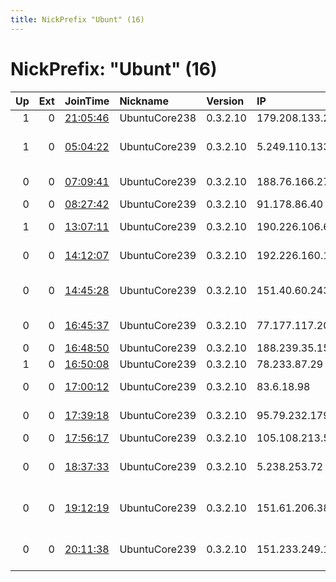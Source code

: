 ```yaml
---
title: NickPrefix "Ubunt" (16)
---
```


# NickPrefix: "Ubunt" (16)

|   Up |   Ext | JoinTime                                                                                            | Nickname      | Version   | IP              | AS                                       | CC   |   ORp |   Dirp | OS    | Contact   |   eFamMembers |
|-----:|------:|:----------------------------------------------------------------------------------------------------|:--------------|:----------|:----------------|:-----------------------------------------|:-----|------:|-------:|:------|:----------|--------------:|
|    1 |     0 | [21:05:46](https://metrics.torproject.org/rs.html#details/7D293BC4D41938A52E829CE31F22B3DDB3FA0F69) | UbuntuCore238 | 0.3.2.10  | 179.208.133.29  | CLARO S.A.                               | br   | 45676 |      0 | Linux | None      |             1 |
|    1 |     0 | [05:04:22](https://metrics.torproject.org/rs.html#details/BB0BE87188FB794328FAF9EAEA18E3EFC92960A4) | UbuntuCore239 | 0.3.2.10  | 5.249.110.133   | Vodafone Portugal - Communicacoes Pessoa | pt   | 40397 |      0 | Linux | None      |             1 |
|    0 |     0 | [07:09:41](https://metrics.torproject.org/rs.html#details/E204901D98334543C728C2AD2244E0924D49115B) | UbuntuCore239 | 0.3.2.10  | 188.76.166.27   | Orange Espagne S.A.U.                    | es   | 41237 |      0 | Linux | None      |             1 |
|    0 |     0 | [08:27:42](https://metrics.torproject.org/rs.html#details/221FD3187AF1B434A54F633EE857A54BB8591A06) | UbuntuCore239 | 0.3.2.10  | 91.178.86.40    | Proximus NV                              | be   | 46307 |      0 | Linux | None      |             1 |
|    1 |     0 | [13:07:11](https://metrics.torproject.org/rs.html#details/8F4AFE5B2A372BEF36969F03B6C798B9F488CBB4) | UbuntuCore239 | 0.3.2.10  | 190.226.106.6   | Telecom Argentina S.A.                   | ar   | 41519 |      0 | Linux | None      |             1 |
|    0 |     0 | [14:12:07](https://metrics.torproject.org/rs.html#details/0328FA4EF50A9BE21354EB3AB233DB252D2DB9ED) | UbuntuCore239 | 0.3.2.10  | 192.226.160.17  | Videotron Telecom Ltee                   | ca   | 40607 |      0 | Linux | None      |             1 |
|    0 |     0 | [14:45:28](https://metrics.torproject.org/rs.html#details/136EC78F4A175FF95B2BBD6EEB303330689CE21E) | UbuntuCore239 | 0.3.2.10  | 151.40.60.243   | Wind Telecomunicazioni SpA               | it   | 33781 |      0 | Linux | None      |             1 |
|    0 |     0 | [16:45:37](https://metrics.torproject.org/rs.html#details/E43C1A37F7BB67CCFBFDB711FF17AFD995E9AFC8) | UbuntuCore239 | 0.3.2.10  | 77.177.117.203  | Telefonica Germany                       | de   | 40759 |      0 | Linux | None      |             1 |
|    0 |     0 | [16:48:50](https://metrics.torproject.org/rs.html#details/7DB6626F2CF4B23DFE815EB342D1B8E961EB355E) | UbuntuCore239 | 0.3.2.10  | 188.239.35.152  | Nashnet Ltd                              | ua   | 40291 |      0 | Linux | None      |             1 |
|    1 |     0 | [16:50:08](https://metrics.torproject.org/rs.html#details/B08B6E928C9C037FD7A09328E6775ABB2C3E60D8) | UbuntuCore239 | 0.3.2.10  | 78.233.87.29    | Free SAS                                 | fr   | 38866 |      0 | Linux | None      |             1 |
|    0 |     0 | [17:00:12](https://metrics.torproject.org/rs.html#details/037C5426DBCB6607C2CA16379A1935D655287AA5) | UbuntuCore239 | 0.3.2.10  | 83.6.18.98      | Orange Polska Spolka Akcyjna             | pl   | 44363 |      0 | Linux | None      |             1 |
|    0 |     0 | [17:39:18](https://metrics.torproject.org/rs.html#details/05D5571FB4D7BE2B105B46E7CC3BEB56A9A43846) | UbuntuCore239 | 0.3.2.10  | 95.79.232.179   | JSC ER-Telecom Holding                   | ru   | 35137 |      0 | Linux | None      |             1 |
|    0 |     0 | [17:56:17](https://metrics.torproject.org/rs.html#details/76FCD4627FC2BF508602CF3792C3BC4C965EC64E) | UbuntuCore239 | 0.3.2.10  | 105.108.213.52  | Telecom Algeria                          | dz   | 42501 |      0 | Linux | None      |             1 |
|    0 |     0 | [18:37:33](https://metrics.torproject.org/rs.html#details/B40A747E7B94145D0E107DE64BFC9424BF3934B7) | UbuntuCore239 | 0.3.2.10  | 5.238.253.72    | Information Technology Company ITC       | ir   | 44461 |      0 | Linux | None      |             1 |
|    0 |     0 | [19:12:19](https://metrics.torproject.org/rs.html#details/CDCD39F7C081DBCFEDD88668F8BA908B6F4D81EF) | UbuntuCore239 | 0.3.2.10  | 151.61.206.38   | Wind Telecomunicazioni SpA               | it   | 34599 |      0 | Linux | None      |             1 |
|    0 |     0 | [20:11:38](https://metrics.torproject.org/rs.html#details/FA4DBADB0C830C8E899FC062A0295269AA17555E) | UbuntuCore239 | 0.3.2.10  | 151.233.249.182 | PJSC Fars Telecommunication Company      | ir   | 39553 |      0 | Linux | None      |             1 |
